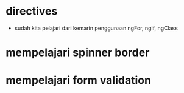 # directives
- sudah kita pelajari dari kemarin penggunaan ngFor, ngIf, ngClass

# mempelajari spinner border

# mempelajari form validation
